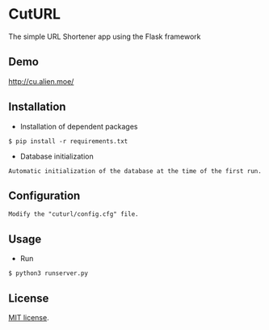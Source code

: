 CutURL
===
The simple URL Shortener app using the Flask framework

Demo
----
http://cu.alien.moe/

Installation
----
* Installation of dependent packages
```
$ pip install -r requirements.txt 
```
* Database initialization
```
Automatic initialization of the database at the time of the first run.
```
Configuration
----
```
Modify the "cuturl/config.cfg" file.
```
Usage
----
* Run
```
$ python3 runserver.py
```
License
----
[MIT license](http://opensource.org/licenses/MIT).
